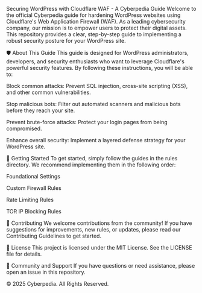 Securing WordPress with Cloudflare WAF - A Cyberpedia Guide
Welcome to the official Cyberpedia guide for hardening WordPress websites using Cloudflare's Web Application Firewall (WAF). As a leading cybersecurity company, our mission is to empower users to protect their digital assets. This repository provides a clear, step-by-step guide to implementing a robust security posture for your WordPress site.

🛡️ About This Guide
This guide is designed for WordPress administrators, developers, and security enthusiasts who want to leverage Cloudflare's powerful security features. By following these instructions, you will be able to:

Block common attacks: Prevent SQL injection, cross-site scripting (XSS), and other common vulnerabilities.

Stop malicious bots: Filter out automated scanners and malicious bots before they reach your site.

Prevent brute-force attacks: Protect your login pages from being compromised.

Enhance overall security: Implement a layered defense strategy for your WordPress site.

🚀 Getting Started
To get started, simply follow the guides in the rules directory. We recommend implementing them in the following order:

Foundational Settings

Custom Firewall Rules

Rate Limiting Rules

TOR IP Blocking Rules

🙌 Contributing
We welcome contributions from the community! If you have suggestions for improvements, new rules, or updates, please read our Contributing Guidelines to get started.

📄 License
This project is licensed under the MIT License. See the LICENSE file for details.

💬 Community and Support
If you have questions or need assistance, please open an issue in this repository.

© 2025 Cyberpedia. All Rights Reserved.